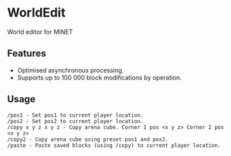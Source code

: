 # WorldEdit
World editor for MiNET

## Features

* Optimised asynchronous processing.
* Supports up to 100 000 block modifications by operation.

## Usage
```
/pos1 - Set pos1 to current player location. 
/pos2 - Set pos2 to current player location.
/copy x y z x y z - Copy arena cube. Corner 1 pos <x y z> Corner 2 pos <x y z>
/copy2 - Copy arena cube using preset pos1 and pos2.
/paste - Paste saved blocks (using /copy) to current player location.
```